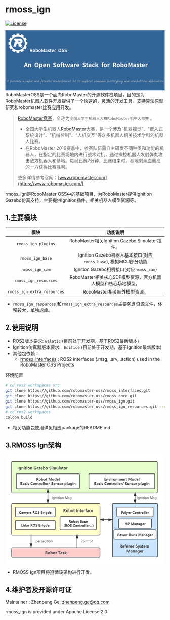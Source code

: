 # rmoss_ign

[![License](https://img.shields.io/badge/License-Apache%202.0-blue.svg)](https://opensource.org/licenses/Apache-2.0)

![](rmoss_bg.png)
RoboMasterOSS是一个面向RoboMaster的开源软件栈项目，目的是为RoboMaster机器人软件开发提供了一个快速的，灵活的开发工具，支持算法原型研究和robomaster比赛应用开发。

> [RoboMaster竞赛](https://www.robomaster.com/)，全称为`全国大学生机器人大赛RoboMaster机甲大师赛` 。
>
> - 全国大学生机器人[RoboMaster](https://www.robomaster.com/)大赛，是一个涉及“机器视觉”、“嵌入式系统设计”、“机械控制”、“人机交互”等众多机器人相关技术学科的机器人比赛。
> - 在RoboMaster 2019赛季中，参赛队伍需自主研发不同种类和功能的机器人，在指定的比赛场地内进行战术对抗，通过操控机器人发射弹丸攻击敌方机器人和基地。每局比赛7分钟，比赛结束时，基地剩余血量高的一方获得比赛胜利。
>
> 更多详情参考官网：[www.robomaster.com](https://www.robomaster.com/)

rmoss_ign是RoboMaster OSS中的基础项目，为RoboMaster提供Ignition Gazebo仿真支持，主要提供Ignition插件，相关机器人模型资源等。

## 1.主要模块

|            模块             |                           功能说明                           |
| :-------------------------: | :----------------------------------------------------------: |
|     `rmoss_ign_plugins`     |        RoboMaster相关Ignition Gazebo Simulator插件。         |
|      `rmoss_ign_base`       | Ignition Gazebo机器人基本接口(对应`rmoss_base`), 模拟MCU部分功能 |
|      `rmoss_ign_cam`        | Ignition Gazebo相机接口(对应`rmoss_cam`)                 |
|    `rmoss_ign_resources`    | RoboMaster相关核心SDF模型资源，官方机器人模型和核心场地模型。 |
| `rmoss_ign_extra_resources` |                 RoboMaster相关额外模型资源。                 |

* `rmoss_ign_resources` 和`rmoss_ign_extra_resources`主要包含资源文件，体积较大，单独成库。

## 2.使用说明

* ROS2版本要求: `Galatic` (目前处于开发期，基于ROS2最新版本)
* Ignition仿真器版本要求: ` Edifice` (目前处于开发期，基于Ignition最新版本)
* 其他包依赖：
  *  [rmoss_interfaces](https://github.com/robomaster-oss/rmoss_interfaces) : ROS2 interfaces (.msg, .srv, .action) used in the RoboMaster OSS Projects

环境配置

```bash
# cd ros2 workspaces src
git clone https://github.com/robomaster-oss/rmoss_interfaces.git
git clone https://github.com/robomaster-oss/rmoss_core.git
git clone https://github.com/robomaster-oss/rmoss_ign.git
git clone https://github.com/robomaster-oss/rmoss_ign_resources.git --depth=1
# cd ros2 workspaces
colcon build
```

* 相关功能包使用详见相应package的README.md

## 3.RMOSS Ign架构

![](rmoss_ign_arch.png)

* RMOSS Ign项目将遵循该架构进行开发。

## 4.维护者及开源许可证

Maintainer : Zhenpeng Ge,  zhenpeng.ge@qq.com

rmoss_ign is provided under Apache License 2.0.

